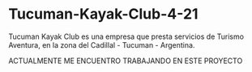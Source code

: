 # Tucuman-Kayak-Club-4-21

Tucuman Kayak Club es una empresa que presta servicios de Turismo Aventura, en la zona del Cadillal - Tucuman - Argentina.

ACTUALMENTE ME ENCUENTRO TRABAJANDO EN ESTE PROYECTO
